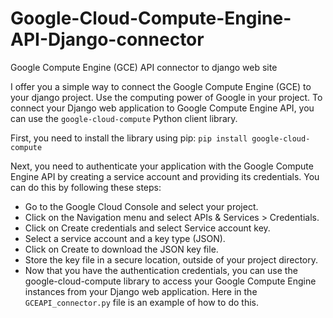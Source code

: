 # Google-Cloud-Compute-Engine-API-Django-connector
Google Compute Engine (GCE) API connector to django web site

I offer you a simple way to connect the Google Compute Engine (GCE) to your django project. Use the computing power of Google in your project. To connect your Django web application to Google Compute Engine API, you can use the `google-cloud-compute` Python client library.

First, you need to install the library using pip:
`pip install google-cloud-compute`

Next, you need to authenticate your application with the Google Compute Engine API by creating a service account and providing its credentials. You can do this by following these steps:

+ Go to the Google Cloud Console and select your project.
+ Click on the Navigation menu and select APIs & Services > Credentials.
+ Click on Create credentials and select Service account key.
+ Select a service account and a key type (JSON).
+ Click on Create to download the JSON key file.
+ Store the key file in a secure location, outside of your project directory.
+ Now that you have the authentication credentials, you can use the google-cloud-compute library to access your Google Compute Engine instances from your Django web application. Here in the `GCEAPI_connector.py` file is an example of how to do this.
